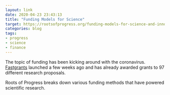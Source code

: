 ```yaml
---
layout: link
date: 2020-04-23 23:43:13
title: "Funding Models for Science"
target: https://rootsofprogress.org/funding-models-for-science-and-innovation
categories: blog
tags:
- progress
- science
- finance
---
```


The topic of funding has been kicking around with the coronavirus. [Fastgrants](https://fastgrants.org/ "Fastgrants") launched a few weeks ago and has already awarded grants to 97 different research proposals.

Roots of Progress breaks down various funding methods that have powered scientific research.
